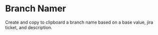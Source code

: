 # Branch Namer

Create and copy to clipboard a branch name based on a base value, jira ticket, and description.